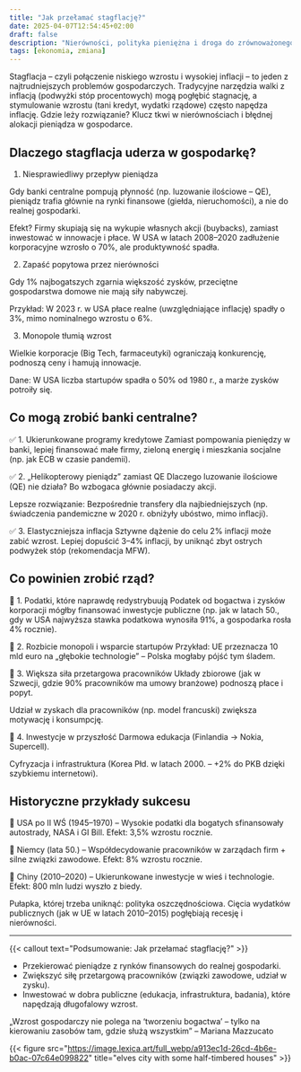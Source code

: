 ```yaml
---
title: "Jak przełamać stagflację?"
date: 2025-04-07T12:54:45+02:00
draft: false
description: "Nierówności, polityka pieniężna i droga do zrównoważonego wzrostu"
tags: [ekonomia, zmiana]
---
```


Stagflacja – czyli połączenie niskiego wzrostu i wysokiej inflacji – to jeden z najtrudniejszych problemów gospodarczych. Tradycyjne narzędzia walki z inflacją (podwyżki stóp procentowych) mogą pogłębić stagnację, a stymulowanie wzrostu (tani kredyt, wydatki rządowe) często napędza inflację. Gdzie leży rozwiązanie? Klucz tkwi w nierównościach i błędnej alokacji pieniądza w gospodarce.

## Dlaczego stagflacja uderza w gospodarkę?

1. Niesprawiedliwy przepływ pieniądza

Gdy banki centralne pompują płynność (np. luzowanie ilościowe – QE), pieniądz trafia głównie na rynki finansowe (giełda, nieruchomości), a nie do realnej gospodarki.

Efekt? Firmy skupiają się na wykupie własnych akcji (buybacks), zamiast inwestować w innowacje i płace. W USA w latach 2008–2020 zadłużenie korporacyjne wzrosło o 70%, ale produktywność spadła.

2. Zapaść popytowa przez nierówności

Gdy 1% najbogatszych zgarnia większość zysków, przeciętne gospodarstwa domowe nie mają siły nabywczej.

Przykład: W 2023 r. w USA płace realne (uwzględniające inflację) spadły o 3%, mimo nominalnego wzrostu o 6%.

3. Monopole tłumią wzrost

Wielkie korporacje (Big Tech, farmaceutyki) ograniczają konkurencję, podnoszą ceny i hamują innowacje.

Dane: W USA liczba startupów spadła o 50% od 1980 r., a marże zysków potroiły się.

## Co mogą zrobić banki centralne?

✅ 1. Ukierunkowane programy kredytowe
Zamiast pompowania pieniędzy w banki, lepiej finansować małe firmy, zieloną energię i mieszkania socjalne (np. jak ECB w czasie pandemii).

✅ 2. „Helikopterowy pieniądz” zamiast QE
Dlaczego luzowanie ilościowe (QE) nie działa? Bo wzbogaca głównie posiadaczy akcji.

Lepsze rozwiązanie: Bezpośrednie transfery dla najbiedniejszych (np. świadczenia pandemiczne w 2020 r. obniżyły ubóstwo, mimo inflacji).

✅ 3. Elastyczniejsza inflacja
Sztywne dążenie do celu 2% inflacji może zabić wzrost. Lepiej dopuścić 3–4% inflacji, by uniknąć zbyt ostrych podwyżek stóp (rekomendacja MFW).

## Co powinien zrobić rząd?

🔧 1. Podatki, które naprawdę redystrybuują
Podatek od bogactwa i zysków korporacji mógłby finansować inwestycje publiczne (np. jak w latach 50., gdy w USA najwyższa stawka podatkowa wynosiła 91%, a gospodarka rosła 4% rocznie).

🔧 2. Rozbicie monopoli i wsparcie startupów
Przykład: UE przeznacza 10 mld euro na „głębokie technologie” – Polska mogłaby pójść tym śladem.

🔧 3. Większa siła przetargowa pracowników
Układy zbiorowe (jak w Szwecji, gdzie 90% pracowników ma umowy branżowe) podnoszą płace i popyt.

Udział w zyskach dla pracowników (np. model francuski) zwiększa motywację i konsumpcję.

🔧 4. Inwestycje w przyszłość
Darmowa edukacja (Finlandia → Nokia, Supercell).

Cyfryzacja i infrastruktura (Korea Płd. w latach 2000. – +2% do PKB dzięki szybkiemu internetowi).

## Historyczne przykłady sukcesu

📌 USA po II WŚ (1945–1970) – Wysokie podatki dla bogatych sfinansowały autostrady, NASA i GI Bill. Efekt: 3,5% wzrostu rocznie.

📌 Niemcy (lata 50.) – Współdecydowanie pracowników w zarządach firm + silne związki zawodowe. Efekt: 8% wzrostu rocznie.

📌 Chiny (2010–2020) – Ukierunkowane inwestycje w wieś i technologie. Efekt: 800 mln ludzi wyszło z biedy.

Pułapka, której trzeba uniknąć: polityka oszczędnościowa.
Cięcia wydatków publicznych (jak w UE w latach 2010–2015) pogłębiają recesję i nierówności.

---

{{< callout text="Podsumowanie: Jak przełamać stagflację?" >}}

- Przekierować pieniądze z rynków finansowych do realnej gospodarki.
- Zwiększyć siłę przetargową pracowników (związki zawodowe, udział w zysku).
- Inwestować w dobra publiczne (edukacja, infrastruktura, badania), które napędzają długofalowy wzrost.

„Wzrost gospodarczy nie polega na ‘tworzeniu bogactwa’ – tylko na kierowaniu zasobów tam, gdzie służą wszystkim” – Mariana Mazzucato

{{< figure src="https://image.lexica.art/full_webp/a913ec1d-26cd-4b6e-b0ac-07c64e099822" title="elves city with some half-timbered houses" >}}
